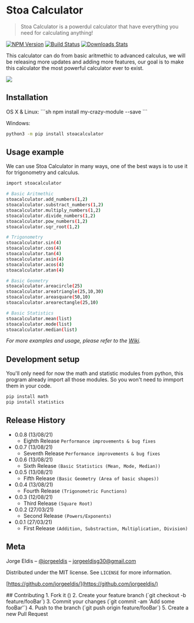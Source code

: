 # Stoa Calculator
> Stoa Calculator is a powerdul calculator that have everything you need for calculating anything!

[![NPM Version][npm-image]][npm-url]
[![Build Status][travis-image]][travis-url]
[![Downloads Stats][npm-downloads]][npm-url]

This calculator can do from basic aritmethic to advanced calculus, we will be releasing more
updates and adding more features, our goal is to make this calculator the most powerful calculator
ever to exist.

![](header.png)


## Installation
<!-->
OS X & Linux:

```sh
npm install my-crazy-module --save
```
<!-->

Windows:

```sh
python3 -m pip install stoacalculator
```

## Usage example

We can use Stoa Calculator in many ways, one of the best ways is to use it for trigonometry and calculus.

```sh
import stoacalculator

# Basic Aritmethic
stoacalculator.add_numbers(1,2)
stoacalculator.substract_numbers(1,2)
stoacalculator.multiply_numbers(1,2)
stoacalculator.divide_numbers(1,2)
stoacalculator.pow_numbers(1,2)
stoacalculator.sqr_root(1,2)

# Trigonometry
stoacalculator.sin(4)
stoacalculator.cos(4)
stoacalculator.tan(4)
stoacalculator.asin(4)
stoacalculator.acos(4)
stoacalculator.atan(4)

# Basic Geometry
stoacalculator.areacircle(25)
stoacalculator.areatriangle(25,10,30)
stoacalculator.areasquare(50,10)
stoacalculator.arearectangle(25,10)

# Basic Statistics
stoacalculator.mean(list)
stoacalculator.mode(list)
stoacalculator.median(list)
```

_For more examples and usage, please refer to the [Wiki][wiki]._

## Development setup

You'll only need for now the math and statistic modules from python, this program already import all those modules. So you
won't need to immport them in your code.


```sh
pip install math
pip install statistics
```

## Release History
* 0.0.8 (13/08/21)
    * Eighth Release `Performance improvements & bug fixes`
* 0.0.7 (13/08/21)
    * Seventh Release `Performance improvements & bug fixes`
* 0.0.6 (13/08/21)
    * Sixth Release `(Basic Statistics (Mean, Mode, Median))`
* 0.0.5 (13/08/21)
    * Fifth Release `(Basic Geometry (Area of basic shapes))`
* 0.0.4 (13/08/21)
    * Fourth Release `(Trigonometric Functions)`
* 0.0.3 (12/08/21)
    * Third Release `(Square Root)`
* 0.0.2 (27/03/21)
    * Second Release `(Powers/Exponents)`
* 0.0.1 (27/03/21)
    * First Release `(Addition, Substraction, Multiplication, Division)`

## Meta

Jorge Eldis – [@jorgeeldis](https://twitter.com/jorgeeldis) – jorgeeldisg30@gmail.com

Distributed under the MIT license. See ``LICENSE`` for more information.

[https://github.com/jorgeeldis/](https://github.com/jorgeeldis/)

<!-->
## Contributing

1. Fork it (<https://github.com/yourname/yourproject/fork>)
2. Create your feature branch (`git checkout -b feature/fooBar`)
3. Commit your changes (`git commit -am 'Add some fooBar'`)
4. Push to the branch (`git push origin feature/fooBar`)
5. Create a new Pull Request
<!-->

<!-- Markdown link & img dfn's -->
[npm-image]: https://img.shields.io/npm/v/datadog-metrics.svg?style=flat-square
[npm-url]: https://npmjs.org/package/datadog-metrics
[npm-downloads]: https://img.shields.io/npm/dm/datadog-metrics.svg?style=flat-square
[travis-image]: https://img.shields.io/travis/dbader/node-datadog-metrics/master.svg?style=flat-square
[travis-url]: https://travis-ci.org/dbader/node-datadog-metrics
[wiki]: https://github.com/yourname/yourproject/wiki
